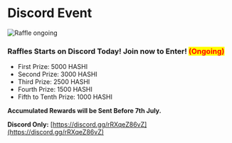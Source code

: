# Discord Event

![Raffle ongoing](../../.gitbook/assets/photo\_2022-06-10\_18-19-06.jpg)

### Raffles Starts on Discord Today! Join now to Enter! <mark style="color:red;">(Ongoing)</mark>

* First Prize: 5000 HASHI
* Second Prize: 3000 HASHI
* Third Prize: 2500 HASHI
* Fourth Prize: 1500 HASHI
* Fifth to Tenth Prize: 1000 HASHI

**Accumulated Rewards will be Sent Before 7th July.**

**Discord Only:** [https://discord.gg/rRXqeZ86vZ](https://discord.gg/rRXqeZ86vZ)
